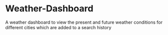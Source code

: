 # Weather-Dashboard
A weather dashboard to view the present and future weather conditions for different cities which are added to a search history
